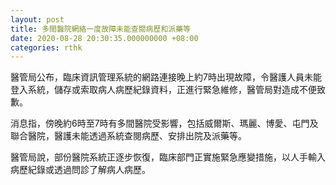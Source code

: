 ```yaml
---
layout: post
title: 多間醫院網絡一度故障未能查閱病歷和派藥等
date: 2020-08-28 20:30:35.000000000 +08:00
categories: rthk
---
```


醫管局公布，臨床資訊管理系統的網路連接晚上約7時出現故障，令醫護人員未能登入系統，儲存或索取病人病歷紀錄資料，正進行緊急維修，醫管局對造成不便致歉。

消息指，傍晚約6時至7時有多間醫院受影響，包括威爾斯、瑪麗、博愛、屯門及聯合醫院，醫護未能透過系統查閱病歷、安排出院及派藥等。

醫管局說，部份醫院系統正逐步恢復，臨床部門正實施緊急應變措施，以人手輸入病歷紀錄或透過問診了解病人病歷。
